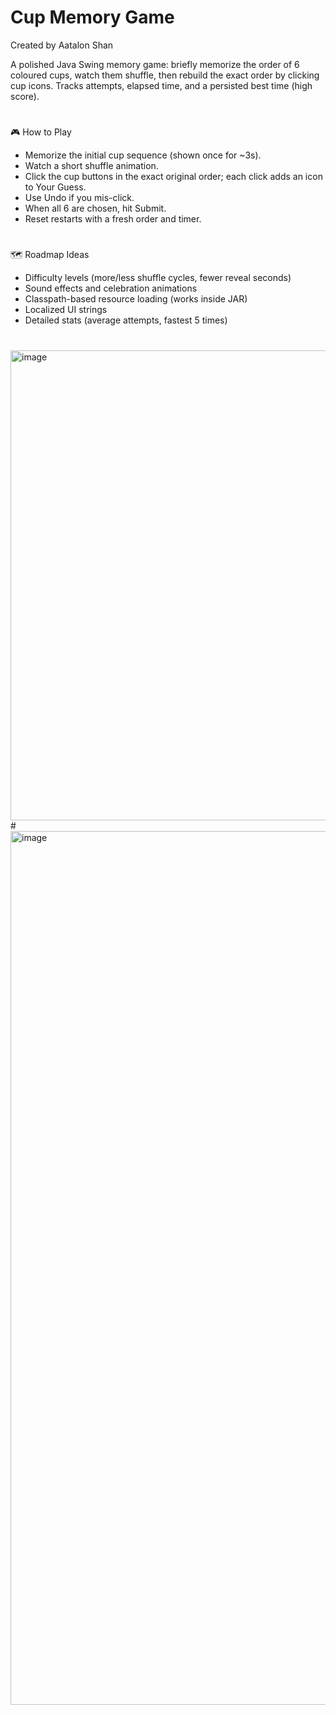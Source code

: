 # Cup Memory Game
Created by Aatalon Shan

A polished Java Swing memory game: briefly memorize the order of 6 coloured cups, watch them shuffle, then rebuild the exact order by clicking cup icons. Tracks attempts, elapsed time, and a persisted best time (high score).

#

🎮 How to Play
* Memorize the initial cup sequence (shown once for ~3s).
* Watch a short shuffle animation.
* Click the cup buttons in the exact original order; each click adds an icon to Your Guess.
* Use Undo if you mis-click.
* When all 6 are chosen, hit Submit.
* Reset restarts with a fresh order and timer.

#

🗺️ Roadmap Ideas
* Difficulty levels (more/less shuffle cycles, fewer reveal seconds)
* Sound effects and celebration animations
* Classpath-based resource loading (works inside JAR)
* Localized UI strings
* Detailed stats (average attempts, fastest 5 times)

#

<img width="1204" height="752" alt="image" src="https://github.com/user-attachments/assets/f609c5a3-2362-46d1-9c9c-41a61b630396" />
#
<img width="1604" height="1398" alt="image" src="https://github.com/user-attachments/assets/8c3188c4-dc00-423b-9a98-950805326e05" />

